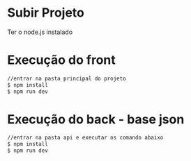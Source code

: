 # Subir Projeto

Ter o node.js instalado

# Execução do front
```sh
//entrar na pasta principal do projeto
$ npm install
$ npm run dev
```

# Execução do back - base json
```sh
//entrar na pasta api e executar os comando abaixo
$ npm install
$ npm run dev
```
